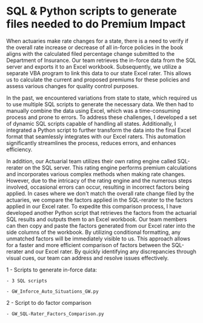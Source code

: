 # SQL & Python scripts to generate files needed to do Premium Impact

When actuaries make rate changes for a state, there is a need to verify if the overall rate increase or decrease of all in-force policies in the book aligns with the calculated filed percentage change submitted to the Department of Insurance. Our team retrieves the in-force data from the SQL server and exports it to an Excel workbook. Subsequently, we utilize a separate VBA program to link this data to our state Excel rater. This allows us to calculate the current and proposed premiums for these policies and assess various changes for quality control purposes. 

In the past, we encountered variations from state to state, which required us to use multiple SQL scripts to generate the necessary data. We then had to manually combine the data using Excel, which was a time-consuming process and prone to errors. To address these challenges, I developed a set of dynamic SQL scripts capable of handling all states. Additionally, I integrated a Python script to further transform the data into the final Excel format that seamlessly integrates with our Excel raters. This automation significantly streamlines the process, reduces errors, and enhances efficiency.

In addition, our Actuarial team utilizes their own rating engine called SQL-rerater on the SQL server. This rating engine performs premium calculations and incorporates various complex methods when making rate changes. However, due to the intricacy of the rating engine and the numerous steps involved, occasional errors can occur, resulting in incorrect factors being applied.
In cases where we don't match the overall rate change filed by the actuaries, we compare the factors applied in the SQL-rerater to the factors applied in our Excel rater. To expedite this comparison process, I have developed another Python script that retrieves the factors from the actuarial SQL results and outputs them to an Excel workbook. Our team members can then copy and paste the factors generated from our Excel rater into the side columns of the workbook. By utilizing conditional formatting, any unmatched factors will be immediately visible to us.
This approach allows for a faster and more efficient comparison of factors between the SQL-rerater and our Excel rater. By quickly identifying any discrepancies through visual cues, our team can address and resolve issues effectively.

1 - Scripts to generate in-force data:

    - 3 SQL scripts
    
    - GW_Inforce_Auto_Situations_GW.py
    
2 - Script to do factor comparison

    - GW_SQL-Rater_Factors_Comparison.py
